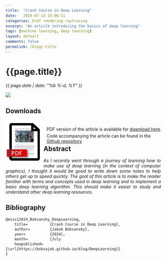 ```yaml
---
title:  "Crash Course in Deep Learning"
date:   2024-07-13 15:06:11
categories: brdf rendering raytracing
excerpt: "An article introducing the basics of deep learning"
tags: [machine learning, deep learning]
layout: default
comments: false
permalink: /blog/:title
---
```


# {{page.title}}
      
<time datetime="{{ page.date | date_to_xmlschema }}">
  <em>{{ page.date | date: "%b %-d, %Y" }}</em>
</time>                      
          
![]({{site.baseurl}}/images/DL.jpg)

## Downloads

<div style="display: inline;">
	<a href="{{site.baseurl}}/files/CrashCourseDL.pdf">
		<img src="../images/pdf_brdf.png" style="float:left;">
	</a>
</div>

<div style="display: inline; top: 20px; left: 10px; position: relative;">
PDF version of the article is available for <a href="{{site.baseurl}}/files/CrashCourseDL.pdf">download here</a>.<br />  
<span style="position: relative; top: 5px;">Code accompanying the article can be found in the <a href="https://github.com/boksajak/Dx12NN">Github repository</a></span>
</div>  

## Abstract

<div style="text-align: justify; font-style: italic;">
As I recently went through a journey of learning how to make use of deep learning (in the context of computer graphics), I thought it would be good to write down some notes to help others get up to speed quickly. The goal of this article is to make the reader familiar with terms and concepts used in deep learning and to implement a basic deep learning algorithm. This should make it easier to study and understand other deep learning resources.  
</div>
         
## Bibliography
```
@misc{2024_Boksansky_DeepLearning,
	title=			{Crash Course in Deep Learning},
	author=			{Jakub Boksansky},
	year=			{2024},
	month=			{July
	howpublished=	{\url{https://boksajak.github.io/blog/DeepLearning}}
}
```
